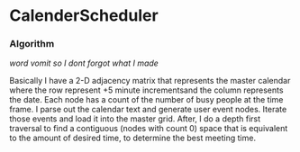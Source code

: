 # CalenderScheduler

### Algorithm 
*word vomit so I dont forgot what I made* 

Basically I have a 2-D adjacency matrix that represents the master calendar 
where the row represent +5 minute incrementsand the column represents the date. 
Each node has a count of the number of busy people at the time frame. I parse out the calendar text and generate user event nodes. 
Iterate those events and load it into the master grid. After, I do a depth first traversal to find a contiguous (nodes with count 0) space 
that is equivalent to the amount of desired time, to determine the best meeting time.
